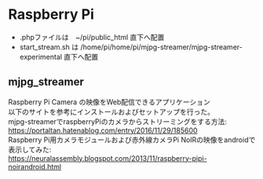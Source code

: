 # Raspberry Pi
* .phpファイルは　~/pi/public_html 直下へ配置
* start_stream.sh は /home/pi/home/pi/mjpg-streamer/mjpg-streamer-experimental 直下へ配置

## mjpg_streamer
Raspberry Pi Camera の映像をWeb配信できるアプリケーション  
以下のサイトを参考にインストールおよびセットアップを行った。  
mjpg-streamerでraspberryPiのカメラからストリーミングをする方法:  
https://portaltan.hatenablog.com/entry/2016/11/29/185600  
Raspberry Pi用カメラモジュールおよび赤外線カメラPi NoIRの映像をandroidで表示してみた:  
https://neuralassembly.blogspot.com/2013/11/raspberry-pipi-noirandroid.html  
